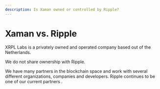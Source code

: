 ```yaml
---
description: Is Xaman owned or controlled by Ripple?
---
```


# Xaman vs. Ripple

XRPL Labs is a privately owned and operated company based out of the Netherlands.&#x20;

We do not share ownership with Ripple.

We have many partners in the blockchain space and work with several different organizations, companies and developers. Ripple continues to be one of our current partners .

[\
](https://mm.xrpledger.foundation/xrpl-labs/pl/i5j365xnhfgeubnhszqgbe7e3r)
